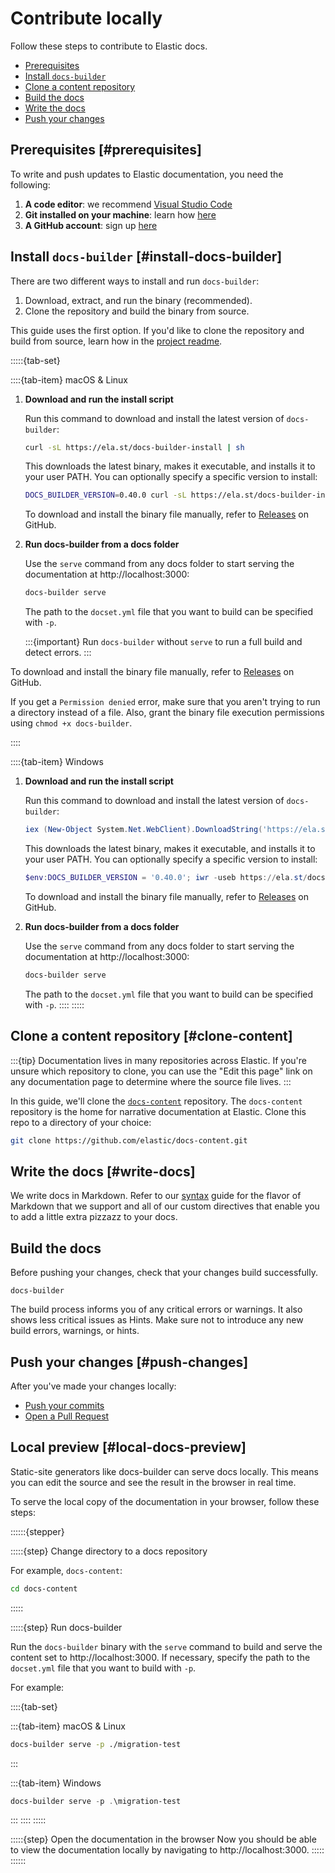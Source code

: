 # Contribute locally

Follow these steps to contribute to Elastic docs.

* [Prerequisites](#prerequisites)
* [Install `docs-builder`](#install-docs-builder)
* [Clone a content repository](#clone-content)
* [Build the docs](#build-the-docs)
* [Write the docs](#write-docs)
* [Push your changes](#push-changes)

## Prerequisites [#prerequisites]

To write and push updates to Elastic documentation, you need the following:

1. **A code editor**: we recommend [Visual Studio Code](https://code.visualstudio.com/download)
1. **Git installed on your machine**: learn how [here](https://github.com/git-guides/install-git)
1. **A GitHub account**: sign up [here](https://github.com/)

## Install `docs-builder` [#install-docs-builder]

There are two different ways to install and run `docs-builder`:

1. Download, extract, and run the binary (recommended).
1. Clone the repository and build the binary from source.

This guide uses the first option. If you'd like to clone the repository and build from source, learn how in the [project readme](https://github.com/elastic/docs-builder?tab=readme-ov-file#docs-builder).

:::::{tab-set}

::::{tab-item} macOS & Linux

1. **Download and run the install script**   

   Run this command to download and install the latest version of `docs-builder`:

   ```sh
   curl -sL https://ela.st/docs-builder-install | sh
   ```
   
   This downloads the latest binary, makes it executable, and installs it to your user PATH.
   You can optionally specify a specific version to install:

   ```sh
   DOCS_BUILDER_VERSION=0.40.0 curl -sL https://ela.st/docs-builder-install | sh
   ```

   To download and install the binary file manually, refer to [Releases](https://github.com/elastic/docs-builder/releases) on GitHub.

2. **Run docs-builder from a docs folder**

   Use the `serve` command from any docs folder to start serving the documentation at http://localhost:3000:

   ```sh
   docs-builder serve
   ```

   The path to the `docset.yml` file that you want to build can be specified with `-p`.

   :::{important}
   Run `docs-builder` without `serve` to run a full build and detect errors.
   :::

To download and install the binary file manually, refer to [Releases](https://github.com/elastic/docs-builder/releases) on GitHub. 

If you get a `Permission denied` error, make sure that you aren't trying to run a directory instead of a file. Also, grant the binary file execution permissions using `chmod +x docs-builder`.

::::

::::{tab-item} Windows

1. **Download and run the install script**   

   Run this command to download and install the latest version of `docs-builder`:

   ```powershell
   iex (New-Object System.Net.WebClient).DownloadString('https://ela.st/docs-builder-install-win')
   ```

   This downloads the latest binary, makes it executable, and installs it to your user PATH.
   You can optionally specify a specific version to install:

   ```powershell
   $env:DOCS_BUILDER_VERSION = '0.40.0'; iwr -useb https://ela.st/docs-builder-install.ps1 | iex
   ```

   To download and install the binary file manually, refer to [Releases](https://github.com/elastic/docs-builder/releases) on GitHub.

2. **Run docs-builder from a docs folder**

   Use the `serve` command from any docs folder to start serving the documentation at http://localhost:3000:

   ```sh
   docs-builder serve
   ```
   The path to the `docset.yml` file that you want to build can be specified with `-p`.
::::
:::::


## Clone a content repository [#clone-content]

:::{tip}
Documentation lives in many repositories across Elastic. If you're unsure which repository to clone, you can use the "Edit this page" link on any documentation page to determine where the source file lives.
:::

In this guide, we'll clone the [`docs-content`](https://github.com/elastic/docs-content) repository. The `docs-content` repository is the home for narrative documentation at Elastic. Clone this repo to a directory of your choice:

```sh
git clone https://github.com/elastic/docs-content.git
```

## Write the docs [#write-docs]

We write docs in Markdown. Refer to our [syntax](../syntax/index.md) guide for the flavor of Markdown that we support and all of our custom directives that enable you to add a little extra pizzazz to your docs.

## Build the docs

Before pushing your changes, check that your changes build successfully.

```
docs-builder
```

The build process informs you of any critical errors or warnings. It also shows less critical issues as Hints. Make sure not to introduce any new build errors, warnings, or hints.

## Push your changes [#push-changes]

After you've made your changes locally:

* [Push your commits](https://docs.github.com/en/get-started/using-git/pushing-commits-to-a-remote-repository)
* [Open a Pull Request](https://docs.github.com/en/pull-requests/collaborating-with-pull-requests/proposing-changes-to-your-work-with-pull-requests/creating-a-pull-request)

## Local preview [#local-docs-preview]

Static-site generators like docs-builder can serve docs locally. This means you can edit the source and see the result in the browser in real time.

To serve the local copy of the documentation in your browser, follow these steps:

::::::{stepper}

:::::{step} Change directory to a docs repository

For example, `docs-content`:

```sh
cd docs-content
```
:::::

:::::{step} Run docs-builder

Run the `docs-builder` binary with the `serve` command to build and serve the content set to http://localhost:3000. If necessary, specify the path to the `docset.yml` file that you want to build with `-p`.

For example:

::::{tab-set}

:::{tab-item} macOS & Linux

```sh
docs-builder serve -p ./migration-test
```
:::

:::{tab-item} Windows

```powershell
docs-builder serve -p .\migration-test
```
:::
::::
:::::

:::::{step} Open the documentation in the browser
Now you should be able to view the documentation locally by navigating to http://localhost:3000.
:::::
::::::
